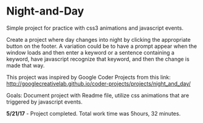 # Night-and-Day
Simple project for practice with css3 animations and javascript events.


Create a project where day changes into night by clicking the appropriate button on the footer. A variation could be to have a prompt appear when the window loads and then enter a keyword or a sentence containing a keyword, have javascript recognize that keyword, and then the change is made that way.

This project was inspired by Google Coder Projects from this link: http://googlecreativelab.github.io/coder-projects/projects/night_and_day/

Goals: Document project with Readme file, utilize css animations that are triggered by javascript events.

<strong>5/21/17</strong> - Project completed. Total work time was 5hours, 32 minutes.
